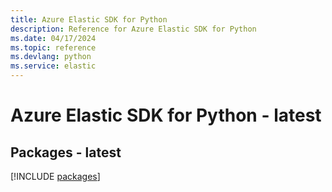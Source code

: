 ```yaml
---
title: Azure Elastic SDK for Python
description: Reference for Azure Elastic SDK for Python
ms.date: 04/17/2024
ms.topic: reference
ms.devlang: python
ms.service: elastic
---
```

# Azure Elastic SDK for Python - latest
## Packages - latest
[!INCLUDE [packages](elastic-index.md)]